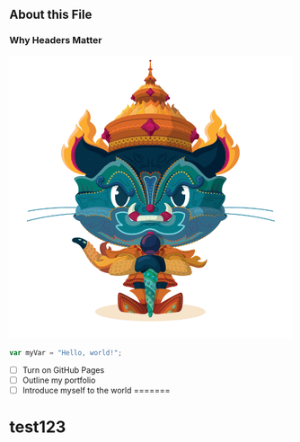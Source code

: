 
## About this File

### Why Headers Matter

![Descriptive Alt Text](image.png)

``` javascript
var myVar = "Hello, world!";
```

- [ ] Turn on GitHub Pages
- [ ] Outline my portfolio
- [ ] Introduce myself to the world
=======
# test123
